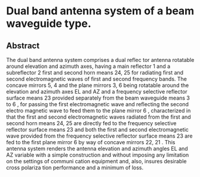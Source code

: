 # Dual band antenna system of a beam waveguide type.

## Abstract
The dual band antenna system comprises a dual reflec tor antenna rotatable around elevation and azimuth axes, having a main reflector 1 and a subreflector 2 first and second horn means 24, 25 for radiating first and second electromagnetic waves of first and second frequency bands. The concave mirrors 5, 4 and the plane mirrors 3, 6 being rotatable around the elevation and azimuth axes EL and AZ and a frequency selective reflector surface means 23 provided separately from the beam waveguide means 3 to 6 , for passing the first electromagnetic wave and reflecting the second electro magnetic wave to feed them to the plane mirror 6 , characterized in that the first and second electromagnetic waves radiated from the first and second horn means 24, 25 are directly fed to the frequency selective reflector surface means 23 and both the first and second electromagnetic wave provided from the frequency selective reflector surface means 23 are fed to the first plane mirror 6 by way of concave mirrors 22, 21 . This antenna system renders the antenna elevation and azimuth angles EL and AZ variable with a simple construction and without imposing any limitation on the settings of communi cation equipment and, also, insures desirable cross polariza tion performance and a minimum of loss.